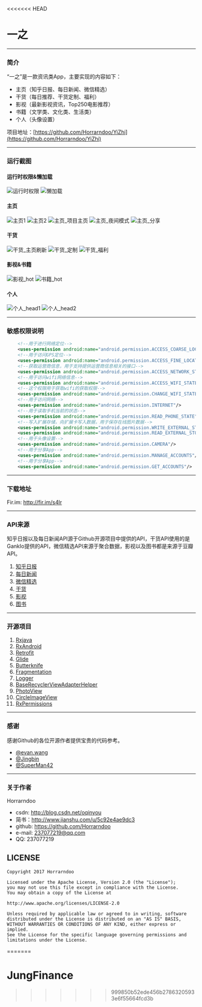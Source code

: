 <<<<<<< HEAD

# 一之
----
### 简介

“一之”是一款资讯类App，主要实现的内容如下：

- 主页（知乎日报、每日新闻、微信精选）
- 干货（每日推荐、干货定制、福利）
- 影视（最新影视资讯，Top250电影推荐）
- 书籍（文学类、文化类、生活类）
- 个人（头像设置）

项目地址：[https://github.com/Horrarndoo/YiZhi](https://github.com/Horrarndoo/YiZhi)

----

### 运行截图
#### 运行时权限&懒加载
![运行时权限][img_permission] ![懒加载][img_lazy_init] 


#### 主页
![主页1][img_home1] ![主页2][img_home2]
![主页_项目主页][img_home_project_home] ![主页_夜间模式][img_home_night_mode]
![主页_分享][img_home_share]

#### 干货
![干货_主页刷新][img_gankio_refesh] ![干货_定制][img_gankio_custom]
![干货_福利][img_gankio_fuli]

#### 影视&书籍
![影视_hot][img_movie_hot] ![书籍_hot][img_book]

#### 个人
![个人_head1][img_person_head] ![个人_head2][img_person_head2]

----

### 敏感权限说明

```xml
	<!--用于进行网络定位-->
	<uses-permission android:name="android.permission.ACCESS_COARSE_LOCATION"/>
	<!--用于访问GPS定位-->
	<uses-permission android:name="android.permission.ACCESS_FINE_LOCATION"/>
	<!--获取运营商信息，用于支持提供运营商信息相关的接口-->
	<uses-permission android:name="android.permission.ACCESS_NETWORK_STATE"/>
	<!--用于访问wifi网络信息-->
	<uses-permission android:name="android.permission.ACCESS_WIFI_STATE"/>
	<!--这个权限用于获取wifi的获取权限-->
	<uses-permission android:name="android.permission.CHANGE_WIFI_STATE"/>
	<!--用于访问网络-->
	<uses-permission android:name="android.permission.INTERNET"/>
	<!--用于读取手机当前的状态-->
	<uses-permission android:name="android.permission.READ_PHONE_STATE"/>
	<!--写入扩展存储，向扩展卡写入数据，用于保存在线图片数据-->
	<uses-permission android:name="android.permission.WRITE_EXTERNAL_STORAGE"/>
	<uses-permission android:name="android.permission.READ_EXTERNAL_STORAGE"/>
	<!--用于头像设置-->
	<uses-permission android:name="android.permission.CAMERA"/>
	<!--用于分享App-->
	<uses-permission android:name="android.permission.MANAGE_ACCOUNTS"/>
	<!--用于分享App-->
    <uses-permission android:name="android.permission.GET_ACCOUNTS"/>
```

----

### 下载地址

Fir.im: http://fir.im/s4lr

----

### API来源

知乎日报以及每日新闻API源于Github开源项目中提供的API，干货API使用的是GankIo提供的API，微信精选API来源于聚合数据，影视以及图书都是来源于豆瓣API。

1. [知乎日报][zhihu]
2. [每日新闻][news]
3. [微信精选][juhe]
4. [干货][gankio]
5. [影视][douban1]
6. [图书][douban2]

----

### 开源项目

1. [Rxjava][1]
2. [RxAndroid][2]
3. [Retrofit][3]
4. [Glide][4]
5. [Butterknife][5]
6. [Fragmentation][6]
7. [Logger][7]
8. [BaseRecyclerViewAdapterHelper][8]
9. [PhotoView][9]
10. [CircleImageView][10]
11. [RxPermissions][11]

----

### 感谢

感谢Github的各位开源作者提供宝贵的代码参考。

- [@evan.wang][evan]
- [@Jingbin][Jingbin]
- [@SuperMan42][SuperMan42]

[1]: https://github.com/ReactiveX/RxJava
[2]: https://github.com/ReactiveX/RxAndroid
[3]: https://github.com/square/retrofit
[4]: https://github.com/bumptech/glide
[5]: https://github.com/JakeWharton/butterknife
[6]: https://github.com/YoKeyword/Fragmentation
[7]: https://github.com/orhanobut/logger
[8]: https://github.com/CymChad/BaseRecyclerViewAdapterHelper
[9]: https://github.com/chrisbanes/PhotoView
[10]: https://github.com/hdodenhof/CircleImageView
[11]: https://github.com/tbruyelle/RxPermissions
[11]: https://github.com/tbruyelle/RxPermissions
[11]: https://github.com/tbruyelle/RxPermissions

[zhihu]: https://github.com/izzyleung/ZhihuDailyPurify
[news]: https://github.com/OCNYang/QBox
[juhe]: https://www.juhe.cn/docs/api/id/147
[gankio]: https://gank.io/api
[douban1]: https://developers.douban.com/wiki/?title=movie_v2
[douban2]: https://developers.douban.com/wiki/?title=book_v2

[evan]: https://github.com/wsy858
[Jingbin]: https://github.com/youlookwhat
[SuperMan42]: https://github.com/SuperMan42

[img_permission]: https://raw.githubusercontent.com/Horrarndoo/imageAssets/master/yizhi/flash_permission.gif
[img_lazy_init]: https://raw.githubusercontent.com/Horrarndoo/imageAssets/master/yizhi/home_lazy_init.gif
[img_home1]: https://raw.githubusercontent.com/Horrarndoo/imageAssets/master/yizhi/home_detail_pic.gif
[img_home2]: https://raw.githubusercontent.com/Horrarndoo/imageAssets/master/yizhi/home_detail_pic2.gif
[img_home_night_mode]: https://raw.githubusercontent.com/Horrarndoo/imageAssets/master/yizhi/home_night_mode.gif
[img_home_project_home]: https://raw.githubusercontent.com/Horrarndoo/imageAssets/master/yizhi/home_project_home.gif
[img_home_share]: https://raw.githubusercontent.com/Horrarndoo/imageAssets/master/yizhi/home_share.gif
[img_gankio_refesh]: https://raw.githubusercontent.com/Horrarndoo/imageAssets/master/yizhi/gankio_refesh.gif
[img_gankio_custom]: https://raw.githubusercontent.com/Horrarndoo/imageAssets/master/yizhi/gankio_custom.gif
[img_gankio_fuli]: https://raw.githubusercontent.com/Horrarndoo/imageAssets/master/yizhi/gankio_fuli.gif
[img_book]: https://github.com/Horrarndoo/imageAssets/blob/master/yizhi/book.gif?raw=true
[img_head_setting]: https://raw.githubusercontent.com/Horrarndoo/imageAssets/master/yizhi/head_setting.gif
[img_movie_hot]: https://raw.githubusercontent.com/Horrarndoo/imageAssets/master/yizhi/movie_hot.gif
[img_person_head]: https://raw.githubusercontent.com/Horrarndoo/imageAssets/master/yizhi/person_head.gif
[img_person_head2]: https://raw.githubusercontent.com/Horrarndoo/imageAssets/master/yizhi/person_head2.gif


----

### 关于作者

Horrarndoo

- csdn: http://blog.csdn.net/oqinyou
- 简书：http://www.jianshu.com/u/5c92e4ae9dc3
- github: https://github.com/Horrarndoo
- e-mail: 237077219@qq.com
- QQ: 237077219

## LICENSE

    Copyright 2017 Horrarndoo

    Licensed under the Apache License, Version 2.0 (the "License");
    you may not use this file except in compliance with the License.
    You may obtain a copy of the License at

    http://www.apache.org/licenses/LICENSE-2.0

    Unless required by applicable law or agreed to in writing, software
    distributed under the License is distributed on an "AS IS" BASIS,
    WITHOUT WARRANTIES OR CONDITIONS OF ANY KIND, either express or implied.
    See the License for the specific language governing permissions and
    limitations under the License.
=======
# JungFinance
>>>>>>> 999850b52ede456b27863205933e6f55664fcd3b

